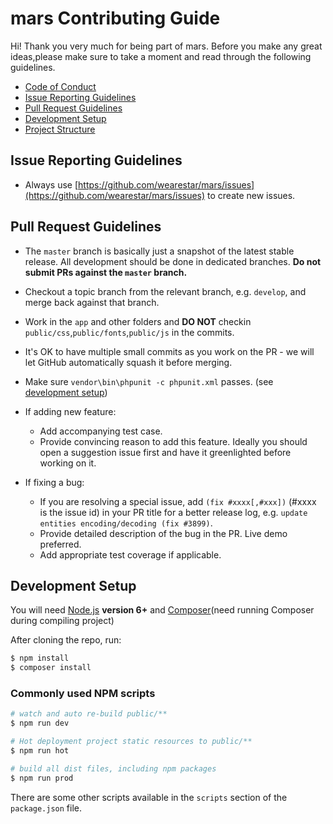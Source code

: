 # mars Contributing Guide

Hi! Thank you very much for being part of mars. Before you make any great ideas,please make sure to take a moment and read through the following guidelines.

- [Code of Conduct](https://github.com/wearestar/mars/blob/develop/.github/CODE_OF_CONDUCT.md)
- [Issue Reporting Guidelines](#issue-reporting-guidelines)
- [Pull Request Guidelines](#pull-request-guidelines)
- [Development Setup](#development-setup)
- [Project Structure](#project-structure)

## Issue Reporting Guidelines

- Always use [https://github.com/wearestar/mars/issues](https://github.com/wearestar/mars/issues) to create new issues.

## Pull Request Guidelines

- The `master` branch is basically just a snapshot of the latest stable release. All development should be done in dedicated branches. **Do not submit PRs against the `master` branch.**

- Checkout a topic branch from the relevant branch, e.g. `develop`, and merge back against that branch.

- Work in the `app` and other folders and **DO NOT** checkin `public/css`,`public/fonts`,`public/js` in the commits.

- It's OK to have multiple small commits as you work on the PR - we will let GitHub automatically squash it before merging.

- Make sure `vendor\bin\phpunit -c phpunit.xml` passes. (see [development setup](#development-setup))

- If adding new feature:
  - Add accompanying test case.
  - Provide convincing reason to add this feature. Ideally you should open a suggestion issue first and have it greenlighted before working on it.

- If fixing a bug:
  - If you are resolving a special issue, add `(fix #xxxx[,#xxx])` (#xxxx is the issue id) in your PR title for a better release log, e.g. `update entities encoding/decoding (fix #3899)`.
  - Provide detailed description of the bug in the PR. Live demo preferred.
  - Add appropriate test coverage if applicable.

## Development Setup

You will need [Node.js](http://nodejs.org) **version 6+** and [Composer](https://getcomposer.org/)(need running Composer during compiling project)

After cloning the repo, run:

```bash
$ npm install
$ composer install
```
### Commonly used NPM scripts

```bash
# watch and auto re-build public/**
$ npm run dev

# Hot deployment project static resources to public/**
$ npm run hot

# build all dist files, including npm packages
$ npm run prod
```
There are some other scripts available in the `scripts` section of the `package.json` file.